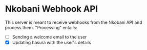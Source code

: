 # Nkobani Webhook API

This server is meant to receive webhooks from the Nkobani API and process them. "Processing" entails:
- [ ] Sending a welcome email to the user
- [x] Updating hasura with the user's details